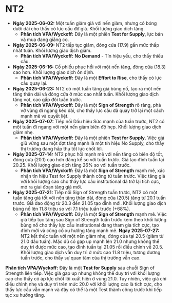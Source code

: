 # NT2

- **Ngày 2025-06-02:** Một tuần giảm giá với nến giảm, nhưng có bóng dưới dài cho thấy có lực cầu đỡ giá. Khối lượng giao dịch tăng.
    - **Phân tích VPA/Wyckoff:** Đây là một phiên **Test for Supply**, lực bán và mua đang giằng co.
- **Ngày 2025-06-09:** NT2 tiếp tục giảm, đóng cửa (17.9) gần mức thấp nhất tuần. Khối lượng giao dịch giảm.
    - **Phân tích VPA/Wyckoff:** **No Demand** - Tín hiệu yếu, cho thấy thiếu cầu.
- **Ngày 2025-06-16:** Cổ phiếu phục hồi với một nến tăng, đóng cửa (18.3) cao hơn. Khối lượng giao dịch ổn định.
    - **Phân tích VPA/Wyckoff:** Đây là một **Effort to Rise**, cho thấy có lực cầu quay lại.
- **Ngày 2025-06-23:** NT2 có một tuần tăng giá bùng nổ, tạo ra một nến tăng thân dài và đóng cửa ở mức cao nhất tuần. Khối lượng giao dịch tăng vọt, cao gấp đôi tuần trước.
    - **Phân tích VPA/Wyckoff:** Đây là một **Sign of Strength** rõ ràng, phá vỡ vùng đi ngang kéo dài, cho thấy lực cầu đã quay trở lại một cách mạnh mẽ và quyết liệt.
- **Ngày 2025-07-07:** Tiếp nối Dấu hiệu Sức mạnh của tuần trước, NT2 có một tuần đi ngang với một nến giảm biên độ hẹp. Khối lượng giao dịch giảm nhẹ.
    - **Phân tích VPA/Wyckoff:** Đây là một phiên **Test for Supply**. Việc giá giữ vững sau một đợt tăng mạnh là một tín hiệu No Supply, cho thấy thị trường đang hấp thụ tốt lực chốt lời.
- **Ngày 2025-07-14:** NT2 phục hồi mạnh mẽ với nến tăng có biên độ tốt, đóng cửa (20.1) cao hơn đáng kể so với tuần trước. Giá tạo đỉnh tuần tại 20.25. Khối lượng giao dịch tăng 26% so với tuần trước.
    - **Phân tích VPA/Wyckoff:** Đây là một **Sign of Strength** mạnh mẽ, xác nhận tín hiệu Test for Supply thành công từ tuần trước. Việc tăng giá với khối lượng cao cho thấy lực cầu institutional đã trở lại tích cực, mở ra giai đoạn tăng giá mới.
- **Ngày 2025-07-21:** Tiếp nối Sign of Strength tuần trước, NT2 có một tuần tăng giá tốt với nến tăng thân dài, đóng cửa (20.5) tăng từ 20.1 tuần trước. Giá dao động từ 20.3 đến 21.05 tạo đỉnh mới. Khối lượng giao dịch bùng nổ lên 11.8 triệu so với 7.1 triệu tuần trước (+68%).
    - **Phân tích VPA/Wyckoff:** Đây là một **Sign of Strength** mạnh mẽ. Việc giá tiếp tục tăng sau Sign of Strength tuần trước kèm theo khối lượng bùng nổ cho thấy lực cầu institutional đang tham gia tích cực, tạo đỉnh mới và củng cố xu hướng tăng mạnh mẽ.
**Ngày 2025-07-27:** NT2 kết thúc tuần với một nến giảm nhẹ, đóng cửa tại 20.5 (giảm từ 21.0 đầu tuần). Mặc dù có gap up mạnh lên 21.0 nhưng không thể duy trì được mức cao, tạo đỉnh tuần tại 21.05 rồi điều chỉnh về 20.5. Khối lượng giao dịch vẫn duy trì ở mức cao 11.8 triệu, tương đương tuần trước, cho thấy sự quan tâm của thị trường vẫn cao.

**Phân tích VPA/Wyckoff:** Đây là một **Test for Supply** sau chuỗi Sign of Strength liên tiếp. Việc giá gap up nhưng không thể duy trì với khối lượng cao cho thấy có áp lực chốt lời xuất hiện ở vùng 21.0. Tuy nhiên, việc giá chỉ điều chỉnh nhẹ và duy trì trên mức 20.0 với khối lượng cao là tích cực, cho thấy lực cầu vẫn mạnh và đây có thể là một Test thành công trước khi tiếp tục xu hướng tăng.
